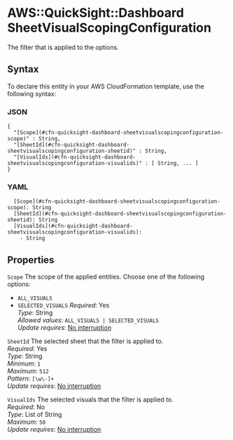 # AWS::QuickSight::Dashboard SheetVisualScopingConfiguration<a name="aws-properties-quicksight-dashboard-sheetvisualscopingconfiguration"></a>

The filter that is applied to the options\.

## Syntax<a name="aws-properties-quicksight-dashboard-sheetvisualscopingconfiguration-syntax"></a>

To declare this entity in your AWS CloudFormation template, use the following syntax:

### JSON<a name="aws-properties-quicksight-dashboard-sheetvisualscopingconfiguration-syntax.json"></a>

```
{
  "[Scope](#cfn-quicksight-dashboard-sheetvisualscopingconfiguration-scope)" : String,
  "[SheetId](#cfn-quicksight-dashboard-sheetvisualscopingconfiguration-sheetid)" : String,
  "[VisualIds](#cfn-quicksight-dashboard-sheetvisualscopingconfiguration-visualids)" : [ String, ... ]
}
```

### YAML<a name="aws-properties-quicksight-dashboard-sheetvisualscopingconfiguration-syntax.yaml"></a>

```
  [Scope](#cfn-quicksight-dashboard-sheetvisualscopingconfiguration-scope): String
  [SheetId](#cfn-quicksight-dashboard-sheetvisualscopingconfiguration-sheetid): String
  [VisualIds](#cfn-quicksight-dashboard-sheetvisualscopingconfiguration-visualids):
    - String
```

## Properties<a name="aws-properties-quicksight-dashboard-sheetvisualscopingconfiguration-properties"></a>

`Scope` <a name="cfn-quicksight-dashboard-sheetvisualscopingconfiguration-scope"></a>
The scope of the applied entities\. Choose one of the following options:

- `ALL_VISUALS`
- `SELECTED_VISUALS`
  _Required_: Yes  
  _Type_: String  
  _Allowed values_: `ALL_VISUALS | SELECTED_VISUALS`  
  _Update requires_: [No interruption](https://docs.aws.amazon.com/AWSCloudFormation/latest/UserGuide/using-cfn-updating-stacks-update-behaviors.html#update-no-interrupt)

`SheetId` <a name="cfn-quicksight-dashboard-sheetvisualscopingconfiguration-sheetid"></a>
The selected sheet that the filter is applied to\.  
_Required_: Yes  
_Type_: String  
_Minimum_: `1`  
_Maximum_: `512`  
_Pattern_: `[\w\-]+`  
_Update requires_: [No interruption](https://docs.aws.amazon.com/AWSCloudFormation/latest/UserGuide/using-cfn-updating-stacks-update-behaviors.html#update-no-interrupt)

`VisualIds` <a name="cfn-quicksight-dashboard-sheetvisualscopingconfiguration-visualids"></a>
The selected visuals that the filter is applied to\.  
_Required_: No  
_Type_: List of String  
_Maximum_: `50`  
_Update requires_: [No interruption](https://docs.aws.amazon.com/AWSCloudFormation/latest/UserGuide/using-cfn-updating-stacks-update-behaviors.html#update-no-interrupt)
